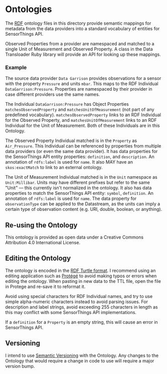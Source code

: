 # Ontologies

The [RDF][] ontology files in this directory provide semantic mappings for metadata from the data providers into a standard vocabulary of entities for SensorThings API.

Observed Properties from a provider are namespaced and matched to a single Unit of Measurement and Observed Property. A class in the Data Transloader Ruby library will provide an API for looking up these mappings.

[RDF]: https://en.wikipedia.org/wiki/Resource_Description_Framework

### Example

The source data provider `Data Garrison` provides observations for a sensor with the property `Pressure` and units `mbar`. This maps to the RDF Individual `DataGarrison:Pressure`. Properties are namespaced by their provider in case different providers use the same names.

The Individual `DataGarrison:Pressure` has Object Properties `matchesObservedProperty` and `matchesUnitOfMeasurement` (not part of any predefined vocabulary). `matchesObservedProperty` links to an RDF Individual for the Observed Property, and `matchesUnitOfMeasurement` links to an RDF Individual for the Unit of Measurement. Both of these Individuals are in this Ontology.

The Observed Property Individual matched is in the `Property` as `Air_Pressure`. This Individual can be referenced by properties from multiple data providers (or even the same data provider). It has data properties for the SensorThings API entity properties: `definition`, and `description`. An annotation of `rdfs:label` is used for `name`. It also MAY have an `skos:exactMatch` to link to an external ontology.

The Unit of Measurement Individual matched is in the `Unit` namespace as `Unit:Millibar`. Units may have different prefixes but refer to the same "Unit" — this currently isn't normalized in the ontology. It also has data properties to match the SensorThings API entity: `symbol`, `definition`. An annotation of `rdfs:label` is used for `name`. The data property for `observationType` can be applied to the Datastream, as the units can imply a certain type of observation content (e.g. URI, double, boolean, or anything).

## Re-using the Ontology

This ontology is provided as open data under a Creative Commons Attribution 4.0 International License.

## Editing the Ontology

The ontology is encoded in the [RDF Turtle format][Turtle]. I recommend using an editing application such as [Protégé][Protege] to avoid making typos or errors when editing the ontology. When pasting in new data to the TTL file, open the file in Protege and re-save it to reformat it.

Avoid using special characters for RDF Individual names, and try to use simple alpha-numeric characters instead to avoid parsing issues. For description and label strings, avoid exceeding 255 characters in length as this may conflict with some SensorThings API implementations.

If a `definition` for a `Property` is an empty string, this will cause an error in SensorThings API.

[Protege]: https://protege.stanford.edu
[Turtle]: https://en.wikipedia.org/wiki/Turtle_(syntax)

## Versioning

I intend to use [Semantic Versioning][semver] with the Ontology. Any changes to the Ontology that would require a change in code to use will require a major version bump.

[semver]: https://semver.org
